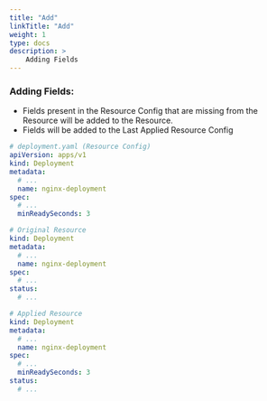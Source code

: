 ```yaml
---
title: "Add"
linkTitle: "Add"
weight: 1
type: docs
description: >
    Adding Fields
---
```


### Adding Fields:

- Fields present in the Resource Config that are missing from the Resource will be added to the
  Resource.
- Fields will be added to the Last Applied Resource Config

```yaml
# deployment.yaml (Resource Config)
apiVersion: apps/v1
kind: Deployment
metadata:
  # ...
  name: nginx-deployment
spec:
  # ...
  minReadySeconds: 3
```

```yaml
# Original Resource
kind: Deployment
metadata:
  # ...
  name: nginx-deployment
spec:
  # ...
status:
  # ...
```

```yaml
# Applied Resource
kind: Deployment
metadata:
  # ...
  name: nginx-deployment
spec:
  # ...
  minReadySeconds: 3
status:
  # ...
```